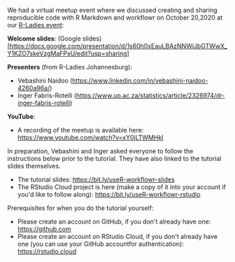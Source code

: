 We had a virtual meetup event where we discussed creating and sharing reproducible code with R Markdown and workflowr on October 20,2020 at our [R-Ladies event](https://www.meetup.com/rladies-baltimore/events/273327907/): 

**Welcome slides**: (Google slides)[https://docs.google.com/presentation/d/1s60h0xEauLBAzNNWiJbGTWwX_Y1KZO7skeVzgMaFPxU/edit?usp=sharing]

**Presenters** (from R-Ladies Johannesburg):
  - Vebashini Naidoo (https://www.linkedin.com/in/vebashini-naidoo-4260a96a/)
  - Inger Fabris-Rotelli (https://www.up.ac.za/statistics/article/2326974/dr-inger-fabris-rotelli)
  
**YouTube**: 
  - A recording of the meetup is available here: https://www.youtube.com/watch?v=xY0jLTWMHkI

In preparation, Vebashini and Inger asked everyone to follow the instructions below prior to the tutorial. They have also linked to the tutorial slides themselves.

- The tutorial slides: https://bit.ly/useR-workflowr-slides
- The RStudio Cloud project is here (make a copy of it into your account if you'd like to follow along): https://bit.ly/useR-workflowr-rstudio

Prerequisites for when you do the tutorial yourself:

- Please create an account on GitHub, if you don't already have one: https://github.com
- Please create an account on RStudio Cloud, if you don't already have one (you can use your GitHub accountfor authentication): https://rstudio.cloud